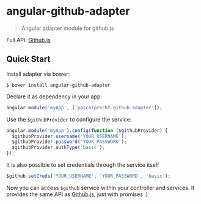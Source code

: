 # angular-github-adapter

> Angular adapter module for github.js

Full API: [Github.js](https://github.com/michael/github)

## Quick Start

Install adapter via bower:

````
$ bower install angular-github-adapter
````

Declare it as dependency in your app:

```js
angular.module('myApp', ['pascalprecht.github-adapter']);
```

Use the `$githubProvider` to configure the service:

```js
angular.module('myApp').config(function ($githubProvider) {
  $githubProvider.username('YOUR_USERNAME');
  $githubProvider.password('YOUR_PASSWORD');
  $githubProvider.authType('basic');
});
```

It is also possible to set credentials through the service itself

```js
$github.setCreds('YOUR_USERNAME', 'YOUR_PASSWORD', 'basic');
```

Now you can access `$github` service within your controller and services. It provides the same API as [Github.js](https://github.com/michael/github), just with promises :)
